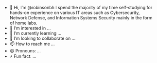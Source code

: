 - 👋 Hi, I’m @robinsonbh I spend the majority of my time self-studying for hands-on experience on various IT areas such as Cybersecurity, Network Defense, and Information Systems Security mainly in the form of home labs.
- 👀 I’m interested in ...
- 🌱 I’m currently learning ...
- 💞️ I’m looking to collaborate on ...
- 📫 How to reach me ...
- 😄 Pronouns: ...
- ⚡ Fun fact: ...

<!---
robinsonbh/robinsonbh is a ✨ special ✨ repository because its `README.md` (this file) appears on your GitHub profile.
You can click the Preview link to take a look at your changes.
--->

